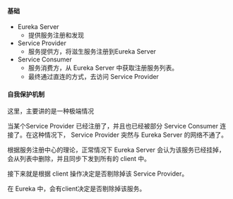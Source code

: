 #### 基础

- Eureka Server
  - 提供服务注册和发现
- Service Provider
  - 服务提供方，将滋生服务注册到Eureka Server
- Service Consumer
  - 服务消费方，从 Eureka Server 中获取注册服务列表。
  - 最终通过直连的方式，去访问 Service Provider



#### 自我保护机制

这里，主要讲的是一种极端情况

当某个Service Provider 已经注册了，并且也已经被部分 Service Consumer 连接了。在这种情况下， Service Provider 突然与 Eureka Server 的网络不通了。

根据服务注册中心的理论，正常情况下 Eureka Server 会认为该服务已经挂掉，会从列表中删除，并且同步下发到所有的 client 中。

接下来就是根据 client 操作决定是否剔除掉该 Service Provider。



在 Eureka 中，会有client决定是否剔除掉该服务。